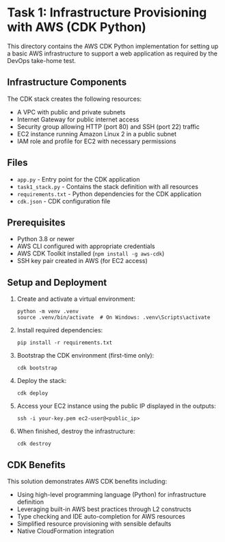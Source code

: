 # Task 1: Infrastructure Provisioning with AWS (CDK Python)

This directory contains the AWS CDK Python implementation for setting up a basic AWS infrastructure to support a web application as required by the DevOps take-home test.

## Infrastructure Components

The CDK stack creates the following resources:

- A VPC with public and private subnets
- Internet Gateway for public internet access
- Security group allowing HTTP (port 80) and SSH (port 22) traffic
- EC2 instance running Amazon Linux 2 in a public subnet
- IAM role and profile for EC2 with necessary permissions

## Files

- `app.py` - Entry point for the CDK application
- `task1_stack.py` - Contains the stack definition with all resources
- `requirements.txt` - Python dependencies for the CDK application
- `cdk.json` - CDK configuration file

## Prerequisites

- Python 3.8 or newer
- AWS CLI configured with appropriate credentials
- AWS CDK Toolkit installed (`npm install -g aws-cdk`)
- SSH key pair created in AWS (for EC2 access)

## Setup and Deployment

1. Create and activate a virtual environment:
   ```
   python -m venv .venv
   source .venv/bin/activate  # On Windows: .venv\Scripts\activate
   ```

2. Install required dependencies:
   ```
   pip install -r requirements.txt
   ```

3. Bootstrap the CDK environment (first-time only):
   ```
   cdk bootstrap
   ```

4. Deploy the stack:
   ```
   cdk deploy
   ```

5. Access your EC2 instance using the public IP displayed in the outputs:
   ```
   ssh -i your-key.pem ec2-user@<public_ip>
   ```

6. When finished, destroy the infrastructure:
   ```
   cdk destroy
   ```

## CDK Benefits

This solution demonstrates AWS CDK benefits including:
- Using high-level programming language (Python) for infrastructure definition
- Leveraging built-in AWS best practices through L2 constructs
- Type checking and IDE auto-completion for AWS resources
- Simplified resource provisioning with sensible defaults
- Native CloudFormation integration